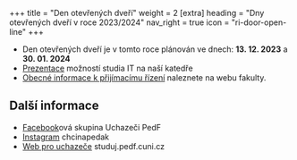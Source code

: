 +++
title = "Den otevřených dveří"
weight = 2
[extra]
heading = "Dny otevřených dveří v roce 2023/2024"
nav_right = true
icon = "ri-door-open-line"
+++

- Den otevřených dveří je v tomto roce plánován ve dnech: **13. 12. 2023** a **30. 01. 2024**
- [Prezentace] možností studia IT na naší katedře
- [Obecné informace k přijímacímu řízení][Pedfweb] naleznete na webu fakulty.

## Další informace 
- [Facebook]ová skupina Uchazeči PedF 
- [Instagram] chcinapedak
- [Web pro uchazeče][studuj] studuj.pedf.cuni.cz

[Prezentace]: https://docs.google.com/presentation/d/e/2PACX-1vQMDLtf_XN8emciddhSo7eoBKSSz7yNJhBobO7to1H3FkatpIrK2-UZWU7kx5DqdqxNPh9HacC-RRKC/pub?start=false&loop=false&delayms=3000
[PedFweb]: https://pedf.cuni.cz/PEDF-1478.html
[Facebook]: https://www.facebook.com/groups/516745596696847/ 
[Instagram]: https://www.instagram.com/chcinapedak/
[studuj]: https://www.studuj.pedf.cuni.cz/